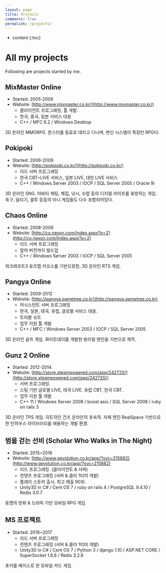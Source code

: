 ```yaml
---
layout: page
title: Projects
comments: true
permalink: /projects/
---
```


* content
{:toc}

# All my projects
Following are projects started by me. 

## MixMaster Online
* Started: 2005-2006
* Website: [http://www.mixmaster.co.kr/](http://www.mixmaster.co.kr/)
   * 클라이언트 프로그래밍, 툴 개발.
   * 한국, 중국, 일본 서비스 대응
   * C++ / MFC 6.2 / Windows Desktop

2D 온라인 MMORPG. 몬스터를 동료로 데리고 다니며, 변신 시스템이 특징인 RPG다.
 

## Pokipoki
* Started: 2006-2009
* Website: [http://pokipoki.co.kr/](http://pokipoki.co.kr/)
   * 리드 서버 프로그래밍
   * 한국 CBT~LIVE 서비스, 일본 LIVE, 대만 LIVE 서비스
   * C++ / Windows Server 2003 / IOCP / SQL Server 2005 / Oracle 9i

3D 온라인 SNG. 아바타 채팅, 채집, 낚시, 수렵 등의 디지털 라이프를 표방하는 게임.
축구, 달리기, 결투 등등의 미니 게임들도 다수 포함되어있다.


## Chaos Online
* Started: 2008-2009
* Website: [http://co.nexon.com/Index.aspx?p=2](http://co.nexon.com/Index.aspx?p=2)
   * 리드 서버 프로그래밍
   * 알파 버전까지 빌드업
   * C++ / Windows Server 2003 / IOCP / SQL Server 2005
    
워크래프트3 유즈맵 카오스를 기반으로한, 3D 온라인 RTS 게임.


## Pangya Online
* Started: 2009-2012
* Website: [http://pangya.gametree.co.kr](http://pangya.gametree.co.kr)
   * 어시스턴트 서버 프로그래밍
   * 한국, 일본, 태국, 유럽, 글로벌 서비스 대응.
   * 트러블 슈트
   * 업무 지원 툴 개발
   * C++ / MFC / Windows Server 2003 / IOCP / SQL Server 2005

3D 온라인 골프 게임. 화이트데이를 개발한 왕리얼 엔진을 기반으로 제작.


## Gunz 2 Online
* Started: 2012-2014
* Website: [http://store.steampowered.com/app/242720/](http://store.steampowered.com/app/242720/)
   * 서버 프로그래밍.
   * 스팀 기반 글로벌 LIVE, 태국 LIVE. 유럽 CBT, 한국 CBT.
   * 업무 지원 툴 개발
   * C++ 11 / Windows Server 2008 / boost asio / SQL Server 2008 / ruby on rails 3

3D 온라인 TPS 게임. 히트작인 건즈 온라인의 후속작.
자체 엔진 RealSpace 기반으로한 인하우스 라이브러리를 애용하는 개발 환경.


## 범을 걷는 선비 (Scholar Who Walks in The Night)
* Started: 2015~2016
* Website: [http://www.gevolution.co.kr/app/?svc=215882](http://www.gevolution.co.kr/app/?svc=215882)
   * 리드 프로그래밍. (클라이언트 & 서버)
   * 컨텐츠 프로그래밍 (서버 & 클라 1티어 개발)
   * 플레이 스토어 출시. 최고 매출 90위.
   * Unity3D in C# / Cent OS 7 / ruby on rails 4 / PostgreSQL 9.4.10 / Redis 3.0.7

동명의 만화 & 드라마 기반 모바일 RPG 게임.

## MS 프로젝트
* Started: 2016~2017
   * 리드 서버 프로그래밍
   * 컨텐츠 프로그래밍 (서버 & 클라 1티어 개발)
   * Unity3D in C# / Cent OS 7  / Python 3 / django 1.10 / ASP.NET CORE / SuperSocket 1.6.6 / Redis 3.2.6
   
포커를 베이스로 한 모바일 카드 게임.